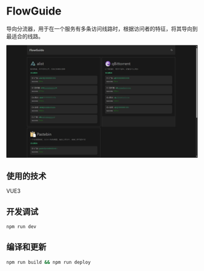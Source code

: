 # FlowGuide

导向分流器，用于在一个服务有多条访问线路时，根据访问者的特征，将其导向到最适合的线路。

<img src="https://raw.githubusercontent.com/shellus/FlowGuide/93637e5a30b74eac864139e6eeedf7dad18feff6/public/snapshot.jpg">

## 使用的技术

VUE3

## 开发调试

```sh
npm run dev
```

## 编译和更新

```sh
npm run build && npm run deploy
```
